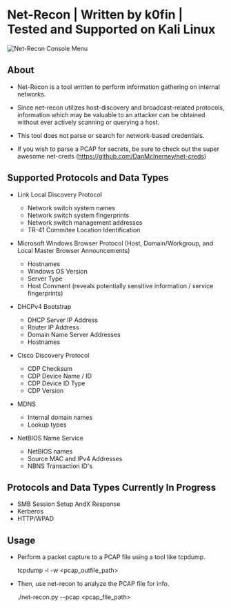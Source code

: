 # Net-Recon | Written by k0fin | Tested and Supported on Kali Linux

![Net-Recon Console Menu](<img_path> "Net-Recon Console Menu")

## About

* Net-Recon is a tool written to perform information gathering on internal networks.
* Since net-recon utilizes host-discovery and broadcast-related protocols, information which may be valuable to an attacker
  can be obtained without ever actively scanning or querying a host.

* This tool does not parse or search for network-based credentials.
* If you wish to parse a PCAP for secrets, be sure to check out the super awesome net-creds (https://github.com/DanMcInerney/net-creds)

## Supported Protocols and Data Types

* Link Local Discovery Protocol
  - Network switch system names
  - Network switch system fingerprints
  - Network switch management addresses
  - TR-41 Commitee Location Identification

* Microsoft Windows Browser Protocol (Host, Domain/Workgroup, and Local Master Browser Announcements)
  - Hostnames
  - Windows OS Version
  - Server Type
  - Host Comment (reveals potentially sensitive information / service fingerprints)

* DHCPv4 Bootstrap
  - DHCP Server IP Address
  - Router IP Address
  - Domain Name Server Addresses
  - Hostnames

* Cisco Discovery Protocol
  - CDP Checksum
  - CDP Device Name / ID
  - CDP Device ID Type
  - CDP Version

* MDNS
  - Internal domain names
  - Lookup types

* NetBIOS Name Service
  - NetBIOS names
  - Source MAC and IPv4 Addresses
  - NBNS Transaction ID's

## Protocols and Data Types Currently In Progress

* SMB Session Setup AndX Response
* Kerberos
* HTTP/WPAD

## Usage

* Perform a packet capture to a PCAP file using a tool like tcpdump.

    tcpdump -i <iface> -w <pcap_outfile_path>

* Then, use net-recon to analyze the PCAP file for info.

    ./net-recon.py --pcap <pcap_file_path>
